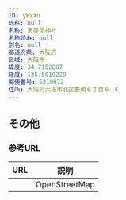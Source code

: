 ```yaml
---
ID: yWxXu
総称: null
名称: 恵美須神社
名称読み: null
別名: null
都道府県: 大阪府
区域: 大阪市
緯度: 34.7152887
経度: 135.5019229
郵便番号: 5310072
住所: 大阪府大阪市北区豊崎６丁目６−４
---
```


## その他

### 参考URL

| URL | 説明          |
| --- | ------------- |
|     | OpenStreetMap |
